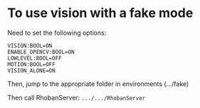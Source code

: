 To use vision with a fake mode
==============================

Need to set the following options:
```
VISION:BOOL=ON
ENABLE_OPENCV:BOOL=ON
LOWLEVEL:BOOL=OFF
MOTION:BOOL=OFF
VISION_ALONE=ON
```

Then, jump to the appropriate folder in environments (.../fake)

Then call RhobanServer: `.../.../RhobanServer`